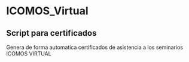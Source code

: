 # ICOMOS_Virtual
## Script para certificados
Genera de forma automatica certificados de asistencia a los seminarios ICOMOS VIRTUAL
